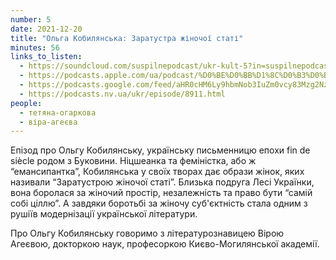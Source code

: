 ```yaml
---
number: 5
date: 2021-12-20
title: "Ольга Кобилянська: Заратустра жіночої статі"
minutes: 56
links_to_listen:
  - https://soundcloud.com/suspilnepodcast/ukr-kult-5?in=suspilnepodcast/sets/ukrayinskij-kult
  - https://podcasts.apple.com/ua/podcast/%D0%BE%D0%BB%D1%8C%D0%B3%D0%B0-%D0%BA%D0%BE%D0%B1%D0%B8%D0%BB%D1%8F%D0%BD%D1%81%D1%8C%D0%BA%D0%B0-%D0%B7%D0%B0%D1%80%D0%B0%D1%82%D1%83%D1%81%D1%82%D1%80%D0%B0-%D0%B6%D1%96%D0%BD%D0%BE%D1%87%D0%BE%D1%97-%D1%81%D1%82%D0%B0%D1%82%D1%96/id1596300686?i=1000545508956
  - https://podcasts.google.com/feed/aHR0cHM6Ly9hbmNob3IuZm0vcy83Mzg2Nzg3NC9wb2RjYXN0L3Jzcw/episode/MTc4MzNmMWYtOWJhNC00YTJmLWI2MmEtYzZkNGMxMTAzMDUy?sa=X&ved=0CAUQkfYCahgKEwjYnKznwav6AhUAAAAAHQAAAAAQygE
  - https://podcasts.nv.ua/ukr/episode/8911.html
people:
  - тетяна-огаркова
  - віра-агеєва
---
```


Епізод про Ольгу Кобилянську, українську письменницю епохи fin de siècle родом
з Буковини. Ніцшеанка та феміністка, або ж “емансипантка”, Кобилянська у своїх
творах дає образи жінок, яких називали “Заратустрою жіночої статі”. Близька
подруга Лесі Українки, вона боролася за жіночий простір, незалежність та право
бути “самій собі ціллю”. А завдяки боротьбі за жіночу суб'єктність стала одним
з рушіїв модернізації української літератури.

Про Ольгу Кобилянську говоримо з літературознавицею Вірою Агеєвою, докторкою
наук, професоркою Києво-Могилянської академії.
